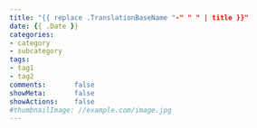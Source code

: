 ```yaml
---
title: "{{ replace .TranslationBaseName "-" " " | title }}"
date: {{ .Date }}
categories:
- category
- subcategory
tags:
- tag1
- tag2
comments:       false
showMeta:       false
showActions:    false
#thumbnailImage: //example.com/image.jpg
---
```


